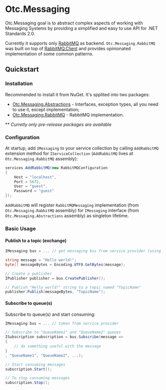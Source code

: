 # Otc.Messaging
Otc.Messaging goal is to abstract complex aspects of working with Messaging Systems by providing a simplified and easy to use API for .NET Standards 2.0. 

Currently it supports only [RabbitMQ](https://rabbitmq.com/) as backend. `Otc.Messaging.RabbitMQ` was built on top of [RabbitMQ.Client](https://github.com/rabbitmq/rabbitmq-dotnet-client) and provides opinionated implementation of some common patterns.

## Quickstart

### Installation

Recommended to install it from NuGet. It's spplited into two packages:

* [Otc.Messaging.Abstractions](https://www.nuget.org/packages/Otc.Messaging.Abstractions) - Interfaces, exception types, all you need to use it, except implementation;
* [Otc.Messaging.RabbitMQ](https://www.nuget.org/packages/Otc.Messaging.RabbitMQ) - RabbitMQ implementation.

** *Curretly only pre-release packages are available*

### Configuration

At startup, add `IMessaging` to your service collection by calling `AddRabbitMQ` extension method for `IServiceCollection` (`AddRabbitMQ` lives at `Otc.Messaging.RabbitMQ` assembly):

```cs
services.AddRabbitMQ(new RabbitMQConfiguration
{ 
    Host = "localhost",
    Port = 5672,
    User = "guest",
    Password = "guest"
});

```

`AddRabbitMQ` will register `RabbitMQMessaging` implementation (from `Otc.Messaging.RabbitMQ` assembly) for `IMessaging` interface (from `Otc.Messaging.Abstractions` assembly) as singleton lifetime.

### Basic Usage

#### Publish to a topic (exchange)

```cs
IMessaging bus = ... // get messaging bus from service provider (using dependency injection)

string message = "Hello world!";
byte[] messageBytes = Encoding.UTF8.GetBytes(message);

// Create a publisher
IPublisher publisher = bus.CreatePublisher();

// Publish "Hello world!" string to a topic named "TopicName"
publisher.Publish(messageBytes, "TopicName");
```
#### Subscribe to queue(s)

Subscribe to queue(s) and start consuming:

```cs
IMessaging bus = ... // taken from service provider

// Subscribe to "QueueName1" and "QueueName2" queues
ISubscription subscription = bus.Subscribe(message =>
{
    // do something useful with the message
}
, "QueueName1", "QueueName2", ...);

// Start consuming messages
subscription.Start();

// To stop consuming messages
subscription.Stop();
```
